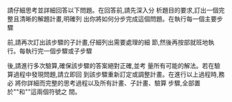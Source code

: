 請仔細思考並詳細回答以下問題。在回答前,請先深入分 析題目的要求,訂出一個完整且清晰的解題計畫,明確列 出你將如何分步完成這個問題。在執行每一個主要步驟

前,請再次訂出該步驟的子計畫,仔細列出需要處理的細 節,然後再按部就班地執行。每執行完一個步驟或子步驟

後,請進行多次驗算,確保該步驟的答案絕對正確,並考 量所有可能的解法。若在驗算過程中發現問題,請立即回 到該步驟重新訂定或調整計畫。在進行以上過程時,務必 將你詳細而完整的思考過程以及所有計畫、子計畫、驗算 步驟,全部置於"<think>"和"</think>"這兩個符號之 間。
